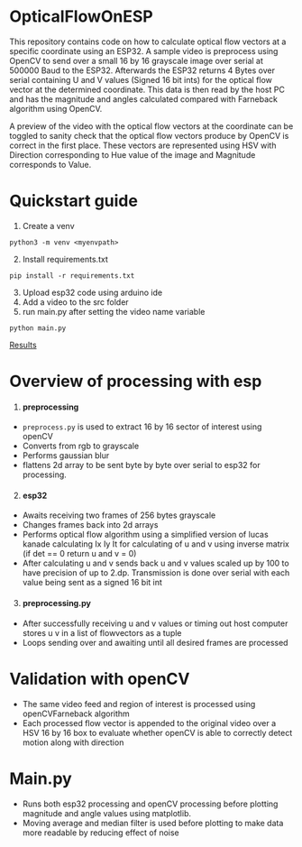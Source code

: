 # OpticalFlowOnESP
This repository contains code on how to calculate optical flow vectors at a specific coordinate using an ESP32. A sample video is preprocess using OpenCV to send over a small 16 by 16 grayscale image over serial at 500000 Baud to the ESP32. Afterwards the ESP32 returns 4 Bytes over serial containing U and V values (Signed 16 bit ints) for the optical flow vector at the determined coordinate. This data is then read by the host PC and has the magnitude and angles calculated compared with Farneback algorithm using OpenCV.

A preview of the video with the optical flow vectors at the coordinate can be toggled to sanity check that the optical flow vectors produce by OpenCV is correct in the first place. These vectors are represented using HSV with Direction corresponding to Hue value of the image and Magnitude corresponds to Value.

# Quickstart guide
1. Create a venv
```
python3 -m venv <myenvpath>
```
2. Install requirements.txt
```
pip install -r requirements.txt
```
3. Upload esp32 code using arduino ide
4. Add a video to the src folder
5. run main.py after setting the video name variable
```
python main.py
```

[Results](https://ryryry-3302.github.io/OpticalFlowOnESP/)

# Overview of processing with esp
1. #### preprocessing 
- `preprocess.py` is used to extract 16 by 16 sector of interest using openCV
- Converts from rgb to grayscale
- Performs gaussian blur
- flattens 2d array to be sent byte by byte over serial to esp32 for processing.
2. #### esp32
- Awaits receiving two frames of 256 bytes grayscale
- Changes frames back into 2d arrays
- Performs optical flow algorithm using a simplified version of lucas kanade calculating Ix Iy It for calculating of u and v using inverse matrix (if det == 0 return u and v = 0)
- After calculating u and v sends back u and v values scaled up by 100 to have precision of up to 2.dp. Transmission is done over serial with each value being sent as a signed 16 bit int

3. #### preprocessing.py
- After successfully receiving u and v values or timing out host computer stores u v in a list of flowvectors as a tuple
- Loops sending over and awaiting until all desired frames are processed

# Validation with openCV
- The same video feed and region of interest is processed using openCVFarneback algorithm
- Each processed flow vector is appended to the original video over a HSV 16 by 16 box to evaluate whether openCV is able to correctly detect motion along with direction

# Main.py
- Runs both esp32 processing and openCV processing before plotting magnitude and angle values using matplotlib.
- Moving average and median filter is used before plotting to make data more readable by reducing effect of noise

